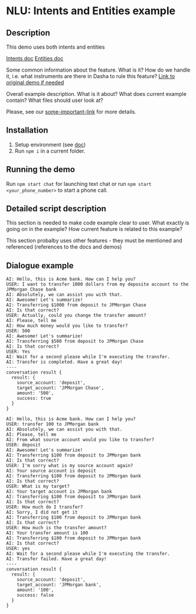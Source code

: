 # NLU: Intents and Entities example

## Description

<!-- [Feature doc link](https://docs.dasha.ai/en-us/default/current-feature-doc) -->

This demo uses both intents and entities

[Intents doc](https://docs.dasha.ai/en-us/default/natural-language-understanding/custom-intents) [Entities doc](https://docs.dasha.ai/en-us/default/natural-language-understanding/custom-entities)


Some common information about the feature. What is it? How do we handle it, i.e. what instruments are there in Dasha to rule this feature? [Link to original demo if needed](https://some.demo.com)

Overall example description. What is it about? What does current example contain? What files should user look at?

Please, see our [some-important-link](https://docs.dasha.ai/en-us/default/current-feature-doc) for more details. 

## Installation

1. Setup environment (see [doc](https://docs.dasha.ai/en-us/default/setup-enviroment/))
1. Run `npm i` in a current folder.

## Running the demo

Run `npm start chat` for launching text chat or run `npm start <your_phone_number>` to start a phone call.


## Detailed script description

This section is needed to make code example clear to user. What exactly is going on in the example? How current feature is related to this example?

This section probalby uses other features - they must be mentioned and referenced (references to the docs and demos)

## Dialogue example

```
AI: Hello, this is Acme bank. How can I help you?
USER: I want to transfer 1000 dollars from my deposite account to the JPMorgan Chase bank
AI: Absolutely, we can assist you with that.
AI: Awesome! Let's summarize!
AI: Transferring $1000 from deposit to JPMorgan Chase
AI: Is that correct?
USER: Actually, could you change the transfer amount?
AI: Please, tell me
AI: How much money would you like to transfer?
USER: 500
AI: Awesome! Let's summarize!
AI: Transferring $500 from deposit to JPMorgan Chase
AI: Is that correct?
USER: Yes
AI: Wait for a second please while I'm executing the transfer.
AI: Transfer is completed. Have a great day!
----
conversation result {
  result: {
    source_account: 'deposit',
    target_account: 'JPMorgan Chase',
    amount: '500',
    success: true
  }
}
```

```
AI: Hello, this is Acme bank. How can I help you?
USER: transfer 100 to JPMorgan bank
AI: Absolutely, we can assist you with that.
AI: Please, tell me
AI: From what source account would you like to transfer?
USER: deposit
AI: Awesome! Let's summarize!
AI: Transferring $100 from deposit to JPMorgan bank
AI: Is that correct?
USER: I'm sorry what is my source account again?
AI: Your source account is deposit
AI: Transferring $100 from deposit to JPMorgan bank
AI: Is that correct?
USER: What is my target? 
AI: Your target account is JPMorgan bank
AI: Transferring $100 from deposit to JPMorgan bank
AI: Is that correct?
USER: How much do I transfer?
AI: Sorry, I did not get it
AI: Transferring $100 from deposit to JPMorgan bank
AI: Is that correct?
USER: How much is the transfer amount?
AI: Your transfer amount is 100
AI: Transferring $100 from deposit to JPMorgan bank
AI: Is that correct?
USER: yes
AI: Wait for a second please while I'm executing the transfer.
AI: Transfer failed. Have a great day!
----
conversation result {
  result: {
    source_account: 'deposit',
    target_account: 'JPMorgan bank',
    amount: '100',
    success: false
  }
}
```
